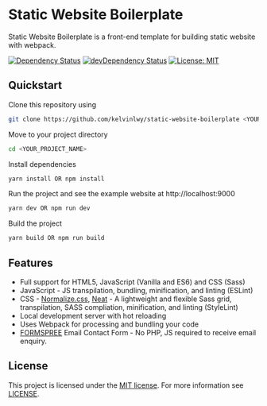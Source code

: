 # Static Website Boilerplate

Static Website Boilerplate is a front-end template for building static website with webpack.

[![Dependency Status](https://david-dm.org/kelvinlwy/static-website-boilerplate.svg)](https://david-dm.org/kelvinlwy/static-website-boilerplate)
[![devDependency Status](https://david-dm.org/kelvinlwy/static-website-boilerplate/dev-status.svg)](https://david-dm.org/kelvinlwy/static-website-boilerplate#info=devDependencies)
[![License: MIT](https://img.shields.io/badge/license-MIT-blue.svg)](https://opensource.org/licenses/MIT)

## Quickstart

Clone this repository using

```bash
git clone https://github.com/kelvinlwy/static-website-boilerplate <YOUR_PROJECT_NAME>
```

Move to your project directory

```bash
cd <YOUR_PROJECT_NAME>
```

Install dependencies

```bash
yarn install OR npm install
```

Run the project and see the example website at http://localhost:9000

```bash
yarn dev OR npm run dev
```

Build the project

```bash
yarn build OR npm run build
```

## Features

* Full support for HTML5, JavaScript (Vanilla and ES6) and CSS (Sass)
* JavaScript - JS transpilation, bundling, minification, and linting (ESLint)
* CSS - [Normalize.css](http://necolas.github.io/normalize.css/), [Neat](https://neat.bourbon.io) - A lightweight and flexible Sass grid, transpilation, SASS compliation, minification, and linting (StyleLint)
* Local development server with hot reloading
* Uses Webpack for processing and bundling your code
* [FORMSPREE](https://formspree.io) Email Contact Form - No PHP, JS required to receive email enquiry.

## License

This project is licensed under the [MIT license](https://opensource.org/licenses/MIT). For more information see [LICENSE](https://github.com/kelvinlwy/static-website-boilerplate/blob/master/LICENSE/).
